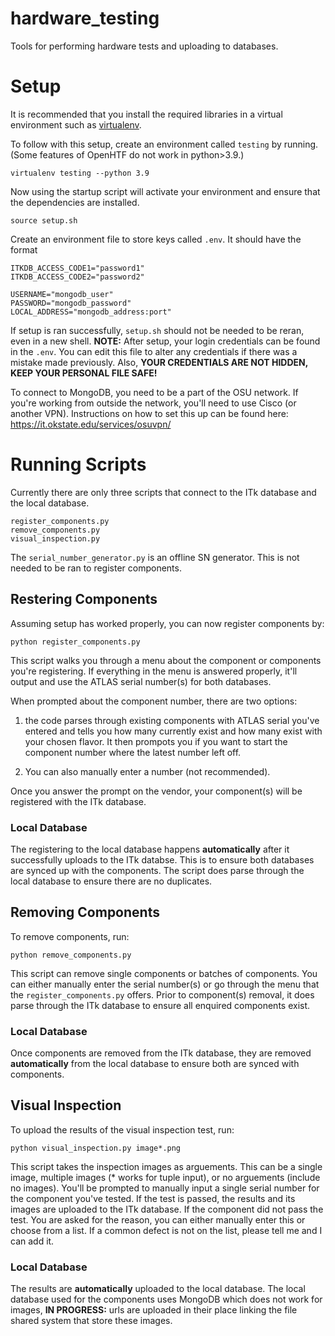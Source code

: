 # hardware_testing
Tools for performing hardware tests and uploading to databases.

# Setup
It is recommended that you install the required libraries in a virtual environment such as [virtualenv](https://virtualenv.pypa.io/en/latest/installation.html).

To follow with this setup, create an environment called ```testing``` by running.
(Some features of OpenHTF do not work in python>3.9.)
```
virtualenv testing --python 3.9
```

Now using the startup script will activate your environment and ensure that the dependencies are installed.

```
source setup.sh
```

Create an environment file to store keys called ```.env```.
It should have the format
```
ITKDB_ACCESS_CODE1="password1"
ITKDB_ACCESS_CODE2="password2"

USERNAME="mongodb_user"
PASSWORD="mongodb_password"
LOCAL_ADDRESS="mongodb_address:port"
```

If setup is ran successfully, ```setup.sh``` should not be needed to be reran, even in a new shell. **NOTE:** After setup, your login credentials can be found in the ```.env```. You can edit this file to alter any credentials if there was a mistake made previously. Also, **YOUR CREDENTIALS ARE NOT HIDDEN, KEEP YOUR PERSONAL FILE SAFE!**

To connect to MongoDB, you need to be a part of the OSU network. If you're working from outside the network, you'll need to use Cisco (or another VPN). Instructions on how to set this up can be found here: https://it.okstate.edu/services/osuvpn/
# Running Scripts
Currently there are only three scripts that connect to the ITk database and the local database. 
```
register_components.py
remove_components.py
visual_inspection.py
```
The ```serial_number_generator.py``` is an offline SN generator. This is not needed to be ran to register components.

## Restering Components
Assuming setup has worked properly, you can now register components by:
```
python register_components.py
```
This script walks you through a menu about the component or components you're registering. If everything in the menu is answered properly, it'll output and use the ATLAS serial number(s) for both databases. 

When prompted about the component number, there are two options: 
1. the code parses through existing components with ATLAS serial you've entered and tells you how many currently exist and how many exist with your chosen flavor. It then prompots you if you want to start the component number where the latest number left off. 

2. You can also manually enter a number (not recommended).

Once you answer the prompt on the vendor, your component(s) will be registered with the ITk database. 

### Local Database
The registering to the local database happens **automatically** after it successfully uploads to the ITk databse. This is to ensure both databases are synced up with the components. The script does parse through the local database to ensure there are no duplicates. 

## Removing Components
To remove components, run:
```
python remove_components.py
```
This script can remove single components or batches of components. You can either manually enter the serial number(s) or go through the menu that the ```register_components.py``` offers. Prior to component(s) removal, it does parse through the ITk database to ensure all enquired components exist. 

### Local Database
Once components are removed from the ITk database, they are removed **automatically** from the local database to ensure both are synced with components. 

## Visual Inspection
To upload the results of the visual inspection test, run:
```
python visual_inspection.py image*.png
```
This script takes the inspection images as arguements. This can be a single image, multiple images (* works for tuple input), or no arguements (include no images).
You'll be prompted to manually input a single serial number for the component you've tested. If the test is passed, the results and its images are uploaded to the ITk database. 
If the component did not pass the test. You are asked for the reason, you can either manually enter this or choose from a list. If a common defect is not on the list, please tell me and I can add it. 

### Local Database
The results are **automatically** uploaded to the local database. The local database used for the components uses MongoDB which does not work for images, **IN PROGRESS:** urls are uploaded in their place linking the file shared system that store these images.


